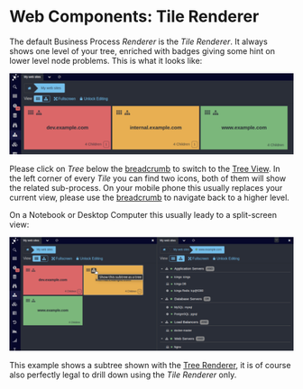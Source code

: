 # Web Components: Tile Renderer

The default Business Process *Renderer* is the *Tile Renderer*. It always shows
one level of your tree, enriched with badges giving some hint on lower level
node problems. This is what it looks like:

![Tile Renderer](screenshot/13_web-components-tile-renderer/1301_tile-view.png)

Please click on *Tree* below the [breadcrumb](12-Web-Components-Breadcrumb.md)
to switch to the [Tree View](14-Web-Components-Tree-Renderer.md). In the left
corner of every *Tile* you can find two icons, both of them will show the related
sub-process. On your mobile phone this usually replaces your current view, please
use the [breadcrumb](12-Web-Components-Breadcrumb.md) to navigate back to a higher
level.

On a Notebook or Desktop Computer this usually leady to a split-screen view:

![Split View - Tiles and Tree](screenshot/13_web-components-tile-renderer/1302_tile-and-subtree.png)

This example shows a subtree shown with the [Tree Renderer](14-Web-Components-Tree-Renderer.md),
it is of course also perfectly legal to drill down using the *Tile Renderer*
only.
